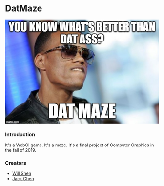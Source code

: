 # DatMaze
![](https://github.com/willshen0159/DatMaze/blob/master/DatMaze.jpg)
### Introduction
It's a WebGl game. It's a maze. It's a final project of Computer 
Graphics in the fall of 2019.
### Creators
* [Will Shen](https://github.com/willshen0159)
* [Jack Chen](https://github.com/Chen-ChunYen)